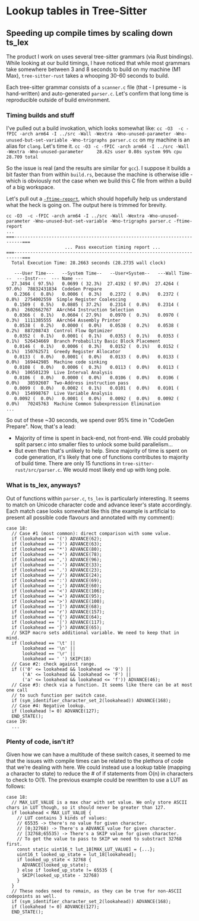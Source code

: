 # Lookup tables in Tree-Sitter
## Speeding up compile times by scaling down ts_lex

The product I work on uses several tree-sitter grammars (via Rust bindings). While looking at our build timings, I have noticed that while most grammars take somewhere between 3 and 8 seconds to build on my machine (M1 Max), `tree-sitter-rust` takes a whooping 30-60 seconds to build.

Each tree-sitter grammar consists of a `scanner.c` file (that - I presume - is hand-written) and auto-generated `parser.c`. Let's confirm that long time is reproducible outside of build environment.

### Timing builds and stuff
I've pulled out a build invokation, which looks somewhat like:
`cc -O3  -c -fPIC -arch arm64 -I ../src -Wall -Wextra -Wno-unused-parameter -Wno-unused-but-set-variable -Wno-trigraphs parser.c`
`cc` on my machine is an alias for `clang`.
Let's time it.
`cc -O3 -c -fPIC -arch arm64 -I ../src -Wall -Wextra -Wno-unused-parameter     28.62s user 0.08s system 99% cpu 28.709 total`

So the issue is real (and the results are similar for `gcc`). I suppose it builds a bit faster than from within `build.rs`, because the machine is otherwise idle - which is obviously not the case when we build this C file from within a build of a big workspace.

Let's pull out a [`-ftime-report`](https://aras-p.info/blog/2019/01/12/Investigating-compile-times-and-Clang-ftime-report/), which should hopefully help us understand what the heck is going on. The output here is trimmed for brevity.

```
cc -O3  -c -fPIC -arch arm64 -I ../src -Wall -Wextra -Wno-unused-parameter -Wno-unused-but-set-variable -Wno-trigraphs parser.c -ftime-report
...
===-------------------------------------------------------------------------===
                      ... Pass execution timing report ...
===-------------------------------------------------------------------------===
  Total Execution Time: 28.2663 seconds (28.2735 wall clock)

   ---User Time---   --System Time--   --User+System--   ---Wall Time---  ---Instr---  --- Name ---
  27.3494 ( 97.5%)   0.0699 ( 32.3%)  27.4192 ( 97.0%)  27.4264 ( 97.0%)  78832431834  CodeGen Prepare
   0.2366 (  0.8%)   0.0006 (  0.3%)   0.2372 (  0.8%)   0.2372 (  0.8%)  2754002559  Simple Register Coalescing
   0.1509 (  0.5%)   0.0805 ( 37.2%)   0.2314 (  0.8%)   0.2314 (  0.8%)  2602662767  AArch64 Instruction Selection
   0.0366 (  0.1%)   0.0604 ( 27.9%)   0.0970 (  0.3%)   0.0970 (  0.3%)  1111385555  AArch64 Assembly Printer
   0.0538 (  0.2%)   0.0000 (  0.0%)   0.0538 (  0.2%)   0.0538 (  0.2%)  887208743  Control Flow Optimizer
   0.0352 (  0.1%)   0.0001 (  0.1%)   0.0353 (  0.1%)   0.0353 (  0.1%)  526434669  Branch Probability Basic Block Placement
   0.0146 (  0.1%)   0.0006 (  0.3%)   0.0152 (  0.1%)   0.0152 (  0.1%)  150762571  Greedy Register Allocator
   0.0133 (  0.0%)   0.0001 (  0.0%)   0.0133 (  0.0%)   0.0133 (  0.0%)  169442985  Machine code sinking
   0.0108 (  0.0%)   0.0006 (  0.3%)   0.0113 (  0.0%)   0.0113 (  0.0%)  106501239  Live Interval Analysis
   0.0106 (  0.0%)   0.0000 (  0.0%)   0.0106 (  0.0%)   0.0106 (  0.0%)   38592607  Two-Address instruction pass
   0.0099 (  0.0%)   0.0002 (  0.1%)   0.0101 (  0.0%)   0.0101 (  0.0%)  154998767  Live Variable Analysis
   0.0092 (  0.0%)   0.0001 (  0.0%)   0.0092 (  0.0%)   0.0092 (  0.0%)   70245763  Machine Common Subexpression Elimination
...
```
So out of these ~30 seconds, we spend over 95% time in "CodeGen Prepare". Now, that's a lead:
- Majority of time is spent in back-end, not front-end. We could probably split parser.c into smaller files to unlock some build parallelism...
- But even then that's unlikely to help. Since majority of time is spent on code generation, it's likely that one of functions contributes to majority of build time. There are only 15 functions in `tree-sitter-rust/src/parser.c`. We would most likely end up with long pole.

### What is ts_lex, anyways?
Out of functions within `parser.c`, `ts_lex` is particularly interesting. It seems to match on Unicode character code and advance lexer's state accordingly.
Each match case looks somewhat like this (the example is artificial to present all possible code flavours and annotated with my comment):
```
case 18:
  // Case #1 (most common): direct comparison with some value.
  if (lookahead == '(') ADVANCE(62);
  if (lookahead == ')') ADVANCE(63);
  if (lookahead == '*') ADVANCE(80);
  if (lookahead == '+') ADVANCE(78);
  if (lookahead == ',') ADVANCE(96);
  if (lookahead == '-') ADVANCE(33);
  if (lookahead == '.') ADVANCE(23);
  if (lookahead == '/') ADVANCE(24);
  if (lookahead == ':') ADVANCE(69);
  if (lookahead == ';') ADVANCE(60);
  if (lookahead == '<') ADVANCE(106);
  if (lookahead == '=') ADVANCE(95);
  if (lookahead == '>') ADVANCE(100);
  if (lookahead == ']') ADVANCE(68);
  if (lookahead == 'r') ADVANCE(157);
  if (lookahead == '{') ADVANCE(64);
  if (lookahead == '|') ADVANCE(117);
  if (lookahead == '}') ADVANCE(65);
  // SKIP macro sets additional variable. We need to keep that in mind.
  if (lookahead == '\t' ||
      lookahead == '\n' ||
      lookahead == '\r' ||
      lookahead == ' ') SKIP(18)
  // Case #2: check against range.
  if (('0' <= lookahead && lookahead <= '9') ||
      ('A' <= lookahead && lookahead <= 'F') ||
      ('a' <= lookahead && lookahead <= 'f')) ADVANCE(46);
  // Case #3: check via a function. It seems like there can be at most one call
  // to such function per switch case.
  if (sym_identifier_character_set_2(lookahead)) ADVANCE(168);
  // Case #4: Negative lookup.
  if (lookahead != 0) ADVANCE(127);
  END_STATE();
case 19:
  ...
```
### Plenty of code, isn't it?
Given how we can have a multitude of these switch cases, it seemed to me that the issues with compile times can be related to the plethora of code that we're dealing with here.
We could instead use a lookup table (mapping a character to state) to reduce the # of if statements from O(n) in characters to check to O(1).
The previous example could be rewritten to use a LUT as follows:
```
case 18:
  // MAX_LUT_VALUE is a max char with set value. We only store ASCII chars in LUT though, so it should never be greater than 127.
  if lookahead < MAX_LUT_VALUE {
    // LUT contains 3 kinds of values:
    // 65535 -> there's no value for given character.
    // [0;32768) -> There's a ADVANCE value for given character.
    // [32768;65535) -> There's a SKIP value for given character.
    // To get the value to pass to SKIP we need to substract 32768 first.
    const static uint16_t lut_18[MAX_LUT_VALUE] = {...};
    uint16_t looked_up_state = lut_18[lookahead];
    if looked_up_state < 32768 {
      ADVANCE(looked_up_state);
    } else if looked_up_state != 65535 {
      SKIP(looked_up_state - 32768)
    }
  }
  // These nodes need to remain, as they can be true for non-ASCII codepoints as well.
  if (sym_identifier_character_set_2(lookahead)) ADVANCE(168);
  if (lookahead != 0) ADVANCE(127);
  END_STATE();
```
